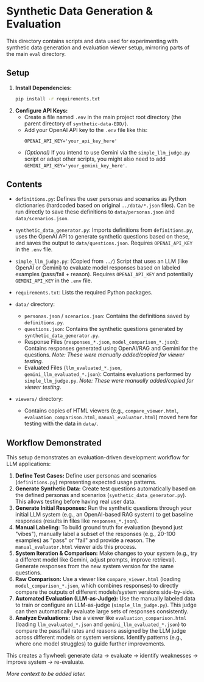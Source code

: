# Synthetic Data Generation & Evaluation

This directory contains scripts and data used for experimenting with synthetic data generation and evaluation viewer setup, mirroring parts of the main `eval` directory.

## Setup

1.  **Install Dependencies:**
    ```bash
    pip install -r requirements.txt
    ```
2.  **Configure API Keys:**
    *   Create a file named `.env` in the main project root directory (the parent directory of `synthetic-data-EDD/`).
    *   Add your OpenAI API key to the `.env` file like this:
        ```
        OPENAI_API_KEY='your_api_key_here'
        ```
    *   *(Optional)* If you intend to use Gemini via the `simple_llm_judge.py` script or adapt other scripts, you might also need to add `GEMINI_API_KEY='your_gemini_key_here'`.

## Contents

*   `definitions.py`: Defines the user personas and scenarios as Python dictionaries (hardcoded based on original `../data/*.json` files). Can be run directly to save these definitions to `data/personas.json` and `data/scenarios.json`.
*   `synthetic_data_generator.py`: Imports definitions from `definitions.py`, uses the OpenAI API to generate synthetic questions based on these, and saves the output to `data/questions.json`. Requires `OPENAI_API_KEY` in the `.env` file.
*   `simple_llm_judge.py`: (Copied from `../`) Script that uses an LLM (like OpenAI or Gemini) to evaluate model responses based on labeled examples (pass/fail + reason). Requires `OPENAI_API_KEY` and potentially `GEMINI_API_KEY` in the `.env` file.
*   `requirements.txt`: Lists the required Python packages.

*   `data/` directory:
    *   `personas.json` / `scenarios.json`: Contains the definitions saved by `definitions.py`.
    *   `questions.json`: Contains the synthetic questions generated by `synthetic_data_generator.py`.
    *   Response Files (`responses_*.json`, `model_comparison_*.json`): Contains responses generated using OpenAI/RAG and Gemini for the questions. *Note: These were manually added/copied for viewer testing.*
    *   Evaluated Files (`llm_evaluated_*.json`, `gemini_llm_evaluated_*.json`): Contains evaluations performed by `simple_llm_judge.py`. *Note: These were manually added/copied for viewer testing.*

*   `viewers/` directory:
    *   Contains copies of HTML viewers (e.g., `compare_viewer.html`, `evaluation_comparison.html`, `manual_evaluator.html`) moved here for testing with the data in `data/`.

## Workflow Demonstrated

This setup demonstrates an evaluation-driven development workflow for LLM applications:

1.  **Define Test Cases:** Define user personas and scenarios (`definitions.py`) representing expected usage patterns.
2.  **Generate Synthetic Data:** Create test questions automatically based on the defined personas and scenarios (`synthetic_data_generator.py`). This allows testing before having real user data.
3.  **Generate Initial Responses:** Run the synthetic questions through your initial LLM system (e.g., an OpenAI-based RAG system) to get baseline responses (results in files like `responses_*.json`).
4.  **Manual Labeling:** To build ground truth for evaluation (beyond just "vibes"), manually label a subset of the responses (e.g., 20-100 examples) as "pass" or "fail" and provide a reason. The `manual_evaluator.html` viewer aids this process.
5.  **System Iteration & Comparison:** Make changes to your system (e.g., try a different model like Gemini, adjust prompts, improve retrieval). Generate responses from the new system version for the same questions.
6.  **Raw Comparison:** Use a viewer like `compare_viewer.html` (loading `model_comparison_*.json`, which combines responses) to directly compare the outputs of different models/system versions side-by-side.
7.  **Automated Evaluation (LLM-as-Judge):** Use the manually labeled data to train or configure an LLM-as-judge (`simple_llm_judge.py`). This judge can then automatically evaluate large sets of responses consistently.
8.  **Analyze Evaluations:** Use a viewer like `evaluation_comparison.html` (loading `llm_evaluated_*.json` and `gemini_llm_evaluated_*.json`) to compare the pass/fail rates and reasons assigned by the LLM judge across different models or system versions. Identify patterns (e.g., where one model struggles) to guide further improvements.

This creates a flywheel: generate data -> evaluate -> identify weaknesses -> improve system -> re-evaluate.

*More context to be added later.* 